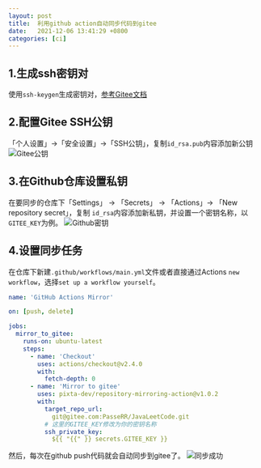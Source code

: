 ```yaml
---
layout: post
title:  利用github action自动同步代码到gitee
date:   2021-12-06 13:41:29 +0800
categories: [ci]
---
```


## 1.生成ssh密钥对
使用`ssh-keygen`生成密钥对，[参考Gitee文档](https://gitee.com/help/articles/4181#article-header0)

## 2.配置Gitee SSH公钥
「个人设置」->「安全设置」->「SSH公钥」，复制`id_rsa.pub`内容添加新公钥
![Gitee公钥](https://cdn.jsdelivr.net/gh/PasseRR/passerr.github.io/images/2021-12-06/public-key.png)

## 3.在Github仓库设置私钥
在要同步的仓库下「Settings」 -> 「Secrets」 -> 「Actions」-> 「New repository secret」，复制
`id_rsa`内容添加新私钥，并设置一个密钥名称，以`GITEE_KEY`为例。
![Github密钥](https://cdn.jsdelivr.net/gh/PasseRR/passerr.github.io/images/2021-12-06/private-key.png)

## 4.设置同步任务
在仓库下新建`.github/workflows/main.yml`文件或者直接通过Actions `new workflow`，选择`set up a workflow yourself`。

```yaml
name: 'GitHub Actions Mirror'

on: [push, delete]

jobs:
  mirror_to_gitee:
    runs-on: ubuntu-latest
    steps:
      - name: 'Checkout'
        uses: actions/checkout@v2.4.0
        with:
          fetch-depth: 0
      - name: 'Mirror to gitee'
        uses: pixta-dev/repository-mirroring-action@v1.0.2
        with:
          target_repo_url:
            git@gitee.com:PasseRR/JavaLeetCode.git
          # 这里的GITEE_KEY修改为你的密钥名称
          ssh_private_key:
            ${{ "{{" }} secrets.GITEE_KEY }}
```

然后，每次在github push代码就会自动同步到gitee了。
![同步成功](https://cdn.jsdelivr.net/gh/PasseRR/passerr.github.io/images/2021-12-06/sync.png)